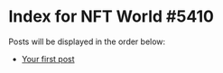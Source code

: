 # Index for NFT World #5410
Posts will be displayed in the order below:

- [Your first post](./001-first.md)

